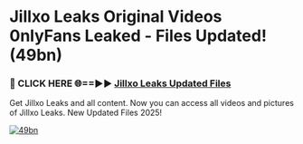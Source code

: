 # Jillxo Leaks Original Videos 0nlyFans Leaked - Files Updated! (49bn)

<h3>🔴 CLICK HERE 🌐==►► <a href="https://tinyurl.com/2wckxsce" rel="nofollow">Jillxo Leaks Updated Files</a></h3>

Get Jillxo Leaks and all content. Now you can access all videos and pictures of Jillxo Leaks. New Updated Files 2025!

[![49bn](https://i.imgur.com/AFduVYN.gif)](https://tinyurl.com/2wckxsce)
